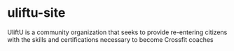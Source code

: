 # uliftu-site
UliftU is a community organization that seeks to provide re-entering citizens with the skills and certifications necessary to become Crossfit coaches
